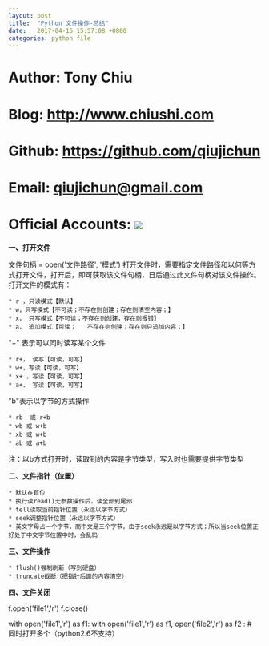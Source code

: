 ```yaml
---
layout: post
title:  "Python 文件操作-总结"
date:   2017-04-15 15:57:08 +0800
categories: python file
---
```


# Author: Tony Chiu
# Blog: http://www.chiushi.com
# Github: https://github.com/qiujichun
# Email: qiujichun@gmail.com
# Official Accounts: ![](http://i.imgur.com/d4Uh1kD.jpg)

**一、打开文件**

文件句柄 = open('文件路径', '模式')
打开文件时，需要指定文件路径和以何等方式打开文件，打开后，即可获取该文件句柄，日后通过此文件句柄对该文件操作。
打开文件的模式有：

	* r ，只读模式【默认】
	* w，只写模式【不可读；不存在则创建；存在则清空内容；】
	* x， 只写模式【不可读；不存在则创建，存在则报错】
	* a， 追加模式【可读；   不存在则创建；存在则只追加内容；】

"+" 表示可以同时读写某个文件

	* r+， 读写【可读，可写】
	* w+，写读【可读，可写】
	* x+ ，写读【可读，可写】
	* a+， 写读【可读，可写】

 "b"表示以字节的方式操作

	* rb  或 r+b
	* wb 或 w+b
	* xb 或 w+b
	* ab 或 a+b


 注：以b方式打开时，读取到的内容是字节类型，写入时也需要提供字节类型

**二、文件指针（位置）**

	* 默认在首位
	* 执行读read()无参数操作后，读全部到尾部
	* tell读取当前指针位置（永远以字节方式）
	* seek调整指针位置（永远以字节方式）
	* 英文字母占一个字节，而中文是三个字节，由于seek永远是以字节方式；所以当seek位置正好处于中文字节位置中时，会乱码


**三、文件操作**

	* flush()强制刷新（写到硬盘）
	* truncate截断（把指针后面的内容清空）


**四、文件关闭**

f.open('file1','r')
f.close()

with open('file1','r') as f1:
with open('file1','r') as f1, open('file2','r') as f2 :   # 同时打开多个（python2.6不支持）
